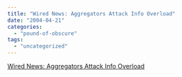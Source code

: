 ```yaml
---
title: "Wired News: Aggregators Attack Info Overload"
date: "2004-04-21"
categories: 
  - "pound-of-obscure"
tags: 
  - "uncategorized"
---
```


[Wired News: Aggregators Attack Info Overload](http://www.wired.com/news/infostructure/0,1377,60053,00.html)
